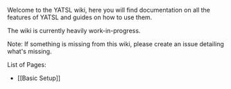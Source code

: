 Welcome to the YATSL wiki, here you will find documentation on all the features of YATSL and guides on how to use them.

The wiki is currently heavily work-in-progress.

Note: If something is missing from this wiki, please create an issue detailing what's missing.

List of Pages:
- [[Basic Setup]]
